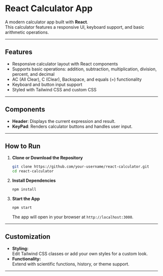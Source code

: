 # React Calculator App

A modern calculator app built with **React**.  
This calculator features a responsive UI, keyboard support, and basic arithmetic operations.

---

## Features

- Responsive calculator layout with React components
- Supports basic operations: addition, subtraction, multiplication, division, percent, and decimal
- AC (All Clear), C (Clear), Backspace, and equals (=) functionality
- Keyboard and button input support
- Styled with Tailwind CSS and custom CSS

---

## Components

- **Header**: Displays the current expression and result.
- **KeyPad**: Renders calculator buttons and handles user input.

---

## How to Run

1. **Clone or Download the Repository**
   ```sh
   git clone https://github.com/your-username/react-calculator.git
   cd react-calculator
   ```

2. **Install Dependencies**
   ```sh
   npm install
   ```

3. **Start the App**
   ```sh
   npm start
   ```
   The app will open in your browser at `http://localhost:3000`.

---

## Customization

- **Styling:**  
  Edit Tailwind CSS classes or add your own styles for a custom look.
- **Functionality:**  
  Extend with scientific functions, history, or theme support.

---
